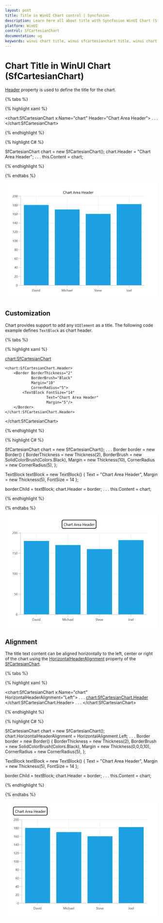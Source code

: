 ```yaml
---
layout: post
title: Title in WinUI Chart control | Syncfusion
description: Learn here all about title with Syncfusion WinUI Chart (SfCartesianChart) control and its customization.
platform: WinUI
control: SfCartesianChart
documentation: ug
keywords: winui chart title, winui sfcartesianchart title, winui chart title customization, syncfusion winui chart title, winui sfcartesianchart title configuration.
---
```


# Chart Title in WinUI Chart (SfCartesianChart)

[Header](https://help.syncfusion.com/cr/winui/Syncfusion.UI.Xaml.Charts.ChartBase.html#Syncfusion_UI_Xaml_Charts_ChartBase_Header) property is used to define the title for the chart.

{% tabs %}   

{% highlight xaml %}

<chart:SfCartesianChart x:Name="chart" Header="Chart Area Header">
 . . .           
</chart:SfCartesianChart>

{% endhighlight %}

{% highlight C# %}

SfCartesianChart chart = new SfCartesianChart();
chart.Header = "Chart Area Header";
. . . 
this.Content = chart;

{% endhighlight %}

{% endtabs %} 

![Title support in WinUI chart](Title_images/WinUI_chart_title.png)

## Customization

Chart provides support to add any `UIElement` as a title. The following code example defines `TextBlock` as chart header.

{% tabs %}   

{% highlight xaml %}

 <chart:SfCartesianChart>

    <chart:SfCartesianChart.Header>
        <Border BorderThickness="2" 
                BorderBrush="Black" 
                Margin="10" 
                CornerRadius="5">
            <TextBlock FontSize="14"
					   Text="Chart Area Header"
					   Margin="5"/>
        </Border>
    </chart:SfCartesianChart.Header>
            
</chart:SfCartesianChart>

{% endhighlight %}

{% highlight C# %}

SfCartesianChart chart = new SfCartesianChart();
. . .
Border border = new Border()
{
    BorderThickness = new Thickness(2),
    BorderBrush = new SolidColorBrush(Colors.Black),
    Margin = new Thickness(10),
    CornerRadius = new CornerRadius(5),
};

TextBlock textBlock = new TextBlock()
{
    Text = "Chart Area Header",
    Margin = new Thickness(5),
    FontSize = 14
};

border.Child = textBlock;
chart.Header = border;
. . .
this.Content = chart;

{% endhighlight %}

{% endtabs %} 

![Title customization support in WinUI chart](Title_images/WinUI_chart_title_customization.png)

## Alignment

The title text content can be aligned horizontally to the left, center or right of the chart using the [HorizontalHeaderAlignment](https://help.syncfusion.com/cr/winui/Syncfusion.UI.Xaml.Charts.ChartBase.html#Syncfusion_UI_Xaml_Charts_ChartBase_HorizontalHeaderAlignment) property of the [SfCartesianChart](https://help.syncfusion.com/cr/winui/Syncfusion.UI.Xaml.Charts.SfCartesianChart.html).

{% tabs %}   

{% highlight xaml %}

<chart:SfCartesianChart x:Name="chart" 
						HorizontalHeaderAlignment="Left">
. . .
    <chart:SfCartesianChart.Header>
        <Border BorderThickness="2" 
                BorderBrush="Black" 
                Margin="0, 0, 0, 10" 
                CornerRadius="5">
            <TextBlock FontSize="14" 
					   Text="Chart Area Header"
					   Margin="5"/>
        </Border>
    </chart:SfCartesianChart.Header>
. . . 
</chart:SfCartesianChart>

{% endhighlight %}

{% highlight C# %}

SfCartesianChart chart = new SfCartesianChart();
chart.HorizontalHeaderAlignment = HorizontalAlignment.Left;
. . .
Border border = new Border()
{
    BorderThickness = new Thickness(2),
    BorderBrush = new SolidColorBrush(Colors.Black),
    Margin = new Thickness(0,0,0,10),
    CornerRadius = new CornerRadius(5),
};

TextBlock textBlock = new TextBlock()
{
    Text = "Chart Area Header",
    Margin = new Thickness(5),
    FontSize = 14
};

border.Child = textBlock;
chart.Header = border;
. . . 
this.Content = chart;

{% endhighlight %}

{% endtabs %} 

![Title text alignment support in WinUI chart](Title_images/WinUI_chart_title_alignment.png)
